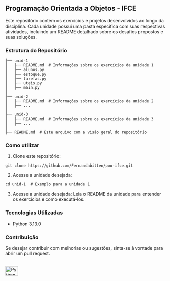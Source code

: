 ## Programação Orientada a Objetos - IFCE
Este repositório contém os exercícios e projetos desenvolvidos ao longo da disciplina. Cada unidade possui uma pasta específica com 
suas respectivas atividades, incluindo um README detalhado sobre os desafios propostos e suas soluções.

### Estrutura do Repositório
```
├── unid-1
│   ├── README.md  # Informações sobre os exercícios da unidade 1
│   ├── alunos.py
│   ├── estoque.py
│   ├── tarefas.py
│   ├── uteis.py
│   ├── main.py
│
├── unid-2
│   ├── README.md  # Informações sobre os exercícios da unidade 2
│   ├── ...
│
├── unid-3
│   ├── README.md  # Informações sobre os exercícios da unidade 3
│   ├── ...
│
├── README.md  # Este arquivo com a visão geral do repositório
```
### Como utilizar
1. Clone este repositório:
```
git clone https://github.com/Fernandabitten/poo-ifce.git
```
2. Acesse a unidade desejada:
```
cd unid-1  # Exemplo para a unidade 1
```
3. Acesse a unidade desejada:
Leia o README da unidade para entender os exercícios e como executá-los.

### Tecnologias Utilizadas
* Python 3.13.0

### Contribuição
Se desejar contribuir com melhorias ou sugestões, sinta-se à vontade para abrir um pull request.

<div style="display: inline_block"><br>
  <img align="center" alt="Python" height="30" width="40" src="https://cdn.jsdelivr.net/gh/devicons/devicon/icons/python/python-original.svg">
</div>

